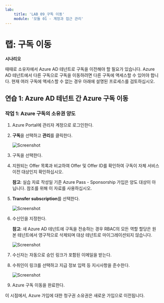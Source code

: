 ```yaml
---
lab:
    title: 'LAB 09_구독 이동'
    module: '모듈 01 - 계정과 접근 관리'
---
```


# 랩: 구독 이동

**시나리오**

때때로 소유자에서 Azure AD 테넌트로 구독을 이전해야 할 필요가 있습니다. Azure AD 테넌트에서 다른 구독으로 구독을 이동하려면 다른 구독에 액세스할 수 있어야 합니다. 현재 여러 구독에 액세스할 수 없는 경우 아래에 설명된 프로세스를 검토하십시오.


## 연습 1: Azure AD 테넌트 간 Azure 구독 이동

### 작업 1: Azure 구독의 소유권 양도

1.  Azure Portal에 관리자 계정으로 로그인한다. 

1.  **구독**을 선택하고 **관리**를 클릭한다.

     ![Screenshot](../Media/Module-1/24542a01-fb8a-465d-bebf-d5e0d106f56c.png)

2.  구독을 선택한다.

3.  지원되는 Offer 목록과 비교하여 Offer 및 Offer ID를 확인하여 구독이 자체 서비스 이전 대상인지 확인하십시오.

    **참고**: 실습 자료 작성일 기준 Azure Pass - Sponsorship 가입은 양도 대상이 아닙니다. 참조를 위해 이 자료를 사용하십시오.

4.  **Transfer subscription**를 선택한다.

     ![Screenshot](../Media/Module-1/6a745f4e-2bc3-4655-8692-65b4f8e6aeed.png)

5.  수신인을 지정한다.

    **참고**: 새 Azure AD 테넌트에 구독을 전송하는 경우 RBAC의 모든 역할 할당은 원본 테넌트에서 영구적으로 삭제되며 대상 테넌트로 마이그레이션되지 않습니다.

     ![Screenshot](../Media/Module-1/077262ca-0d4d-43d6-bb9e-3580912a8589.png)

6.  수신자는 자동으로 승인 링크가 포함된 이메일을 받는다.

7.  수취인이 링크를 선택하고 지급 정보 입력 등 지시사항을 준수한다.

     ![Screenshot](../Media/Module-1/a72dc585-b813-4823-9370-00e92b0b8f00.png)

8.  Azure 구독 이동을 완료한다.

 이 시점에서, Azure 가입에 대한 청구권 소유권은 새로운 가입으로 이전됩니다.
